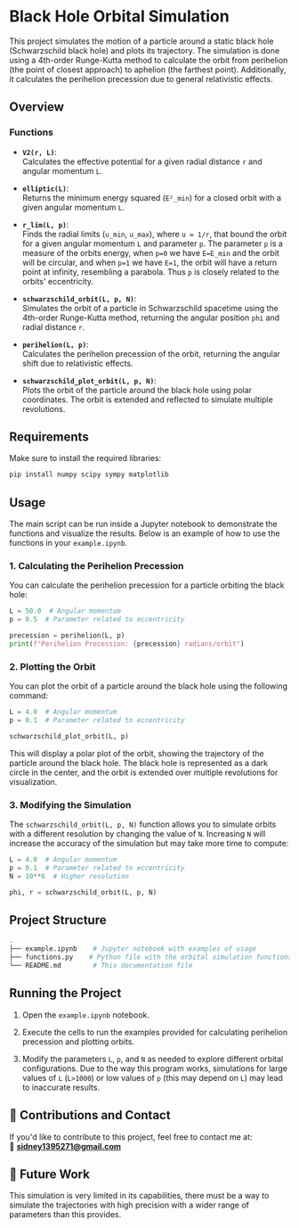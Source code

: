 # Black Hole Orbital Simulation

This project simulates the motion of a particle around a static black hole (Schwarzschild black hole) and plots its trajectory. The simulation is done using a 4th-order Runge-Kutta method to calculate the orbit from perihelion (the point of closest approach) to aphelion (the farthest point). Additionally, it calculates the perihelion precession due to general relativistic effects.

## Overview

### Functions

- **`V2(r, L)`**:  
  Calculates the effective potential for a given radial distance `r` and angular momentum `L`.

- **`elliptic(L)`**:  
  Returns the minimum energy squared (`E²_min`) for a closed orbit with a given angular momentum `L`.

- **`r_lim(L, p)`**:  
  Finds the radial limits (`u_min`, `u_max`), where `u = 1/r`, that bound the orbit for a given angular momentum `L` and parameter `p`. The parameter `p` is a measure of the orbits energy, when `p=0` we have `E=E_min` and the orbit will be circular, and when `p=1` we have `E=1`, the orbit will have a return point at infinity, resembling a parabola. Thus `p` is closely related to the orbits' eccentricity.

- **`schwarzschild_orbit(L, p, N)`**:  
  Simulates the orbit of a particle in Schwarzschild spacetime using the 4th-order Runge-Kutta method, returning the angular position `phi` and radial distance `r`.

- **`perihelion(L, p)`**:  
  Calculates the perihelion precession of the orbit, returning the angular shift due to relativistic effects.

- **`schwarzschild_plot_orbit(L, p, N)`**:  
  Plots the orbit of the particle around the black hole using polar coordinates. The orbit is extended and reflected to simulate multiple revolutions.

## Requirements

Make sure to install the required libraries:

```bash
pip install numpy scipy sympy matplotlib
```

## Usage

The main script can be run inside a Jupyter notebook to demonstrate the functions and visualize the results. Below is an example of how to use the functions in your `example.ipynb`.

### 1. Calculating the Perihelion Precession

You can calculate the perihelion precession for a particle orbiting the black hole:

```python
L = 50.0  # Angular momentum
p = 0.5  # Parameter related to eccentricity

precession = perihelion(L, p)
print(f"Perihelion Precession: {precession} radians/orbit")
```


### 2. Plotting the Orbit
You can plot the orbit of a particle around the black hole using the following command:

```python
L = 4.0  # Angular momentum
p = 0.1  # Parameter related to eccentricity

schwarzschild_plot_orbit(L, p)
```

This will display a polar plot of the orbit, showing the trajectory of the particle around the black hole. The black hole is represented as a dark circle in the center, and the orbit is extended over multiple revolutions for visualization.

### 3. Modifying the Simulation
The `schwarzschild_orbit(L, p, N)` function allows you to simulate orbits with a different resolution by changing the value of `N`. Increasing `N` will increase the accuracy of the simulation but may take more time to compute:

```python
L = 4.0  # Angular momentum
p = 0.1  # Parameter related to eccentricity
N = 10**6  # Higher resolution

phi, r = schwarzschild_orbit(L, p, N)
```
## Project Structure
```bash
.
├── example.ipynb    # Jupyter notebook with examples of usage
├── functions.py    # Python file with the orbital simulation functions
└── README.md        # This documentation file
```
## Running the Project

1. Open the `example.ipynb` notebook.

2. Execute the cells to run the examples provided for calculating perihelion precession and plotting orbits.

3. Modify the parameters `L`, `p`, and `N` as needed to explore different orbital configurations. Due to the way this program works, simulations for large values of `L` (`L>1000`) or low values of `p` (this may depend on `L`) may lead to inaccurate results.


## 🤝 Contributions and Contact

If you'd like to contribute to this project, feel free to contact me at:  
📧 **sidney1395271@gmail.com**

## 🔮 Future Work

This simulation is very limited in its capabilities, there must be a way to simulate the trajectories with high precision with a wider range of parameters than this provides.


